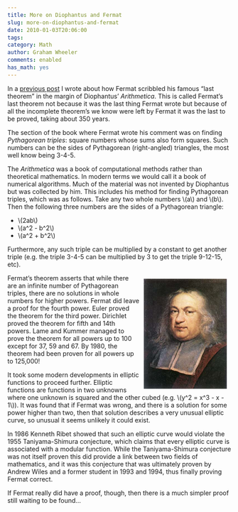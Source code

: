 ```yaml
---
title: More on Diophantus and Fermat
slug: more-on-diophantus-and-fermat
date: 2010-01-03T20:06:00
tags: 
category: Math
author: Graham Wheeler
comments: enabled
has_math: yes
---
```


In a [previous
post](http://magimathics.com/monkeying-around) I
wrote about how Fermat scribbled his famous “last theorem” in the margin
of Diophantus’ *Arithmetica*. This is called Fermat’s last theorem not
because it was the last thing Fermat wrote but because of all the
incomplete theorem’s we know were left by Fermat it was the last to be
proved, taking about 350 years.

The section of the book where Fermat wrote his comment was on finding
*Pythagorean triples*: square numbers whose sums also form squares. Such
numbers can be the sides of Pythagorean (right-angled) triangles, the
most well know being 3-4-5.
<!-- TEASER_END -->

The *Arithmetica* was a book of computational methods rather than
theoretical mathematics. In modern terms we would call it a book of
numerical algorithms. Much of the material was not invented by
Diophantus but was collected by him. This includes his method for
finding Pythagorean triples, which was as follows. Take any two whole
numbers \\(a\\) and \\(b\\). Then the following three numbers are
the sides of a Pythagorean triangle:

-   \\(2ab\\)
-   \\(a^2 - b^2\\)
-   \\(a^2 + b^2\\)

Furthermore, any such triple can be multiplied by a constant to get
another triple (e.g. the triple 3-4-5 can be multiplied by 3 to get the
triple 9-12-15, etc).

<img src="/img/image_thumb1.png" style="float:right;margin:10px" />

Fermat’s theorem asserts that while there are an infinite number of
Pythagorean triples, there are no solutions in whole numbers for higher
powers. Fermat did leave a proof for the fourth power. Euler proved the
theorem for the third power. Dirichlet proved the theorem for fifth and
14th powers. Lame and Kummer managed to prove the theorem for all powers
up to 100 except for 37, 59 and 67. By 1980, the theorem had been proven
for all powers up to 125,000!

It took some modern developments in elliptic functions to proceed
further. Elliptic functions are functions in two unknowns where one
unknown is squared and the other cubed (e.g. \\(y^2 = x^3 -
x - 1\\)). It was found that if Fermat was wrong, and there is a solution
for some power higher than two, then that solution describes a very
unusual elliptic curve, so unusual it seems unlikely it could exist.

In 1986 Kenneth Ribet showed that such an elliptic curve would violate
the 1955 Taniyama-Shimura conjecture, which claims that every elliptic
curve is associated with a modular function. While the Taniyama-Shimura
conjecture was not itself proven this did provide a link between two
fields of mathematics, and it was this conjecture that was ultimately
proven by Andrew Wiles and a former student in 1993 and 1994, thus
finally proving Fermat correct.

If Fermat really did have a proof, though, then there is a much simpler
proof still waiting to be found…
